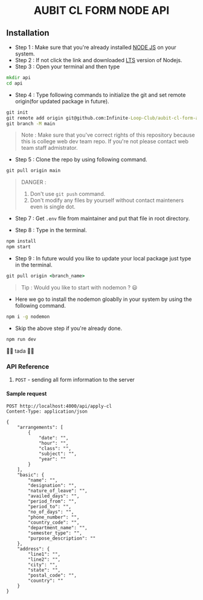 <div align="center">
 <h1> AUBIT CL FORM NODE API </h1>
</div>

## Installation

- Step 1 : Make sure that you're already installed [NODE JS](https://nodejs.org) on your system.
- Step 2 : If not click the link and downloaded [LTS](https://nodejs.org/dist/v14.15.0/node-v14.15.0-x64.msi) version of Nodejs.
- Step 3 : Open your terminal and then type

```cmd
mkdir api
cd api
```

- Step 4 : Type following commands to initialize the git and set remote origin(for updated package in future).

```cmd
git init
git remote add origin git@github.com:Infinite-Loop-Club/aubit-cl-form-api.git
git branch -M main
```

> Note : Make sure that you've correct rights of this repository because this is college web dev team repo. If you're not please contact web team staff admistrator.

- Step 5 : Clone the repo by using following command.

```cmd
git pull origin main
```

> DANGER :
>
> 1. Don't use `git push` command.
> 2. Don't modify any files by yourself without contact mainteners even is single dot.

- Step 7 : Get `.env` file from maintainer and put that file in root directory.

- Step 8 : Type in the terminal.

```cmd
npm install
npm start
```

- Step 9 : In future would you like to update your local package just type in the terminal.

```cmd
git pull origin <branch_name>
```

> Tip : Would you like to start with nodemon ? 😃

- Here we go to install the nodemon gloablly in your system by using the following command.

```cmd
npm i -g nodemon
```

- Skip the above step if you're already done.

```cmd
npm run dev
```

🎉🎉 tada 🎉🎉

### API Reference

1. `POST` - sending all form information to the server

#### Sample request

```
POST http://localhost:4000/api/apply-cl
Content-Type: application/json

{
    "arrangements": [
        {
            "date": "",
            "hour": "",
            "class": "",
            "subject": "",
            "year": ""
        }
    ],
    "basic": {
        "name": "",
        "designation": "",
        "nature_of_leave": "",
        "availed_days": "",
        "period_from": "",
        "period_to": "",
        "no_of_days": "",
        "phone_number": "",
        "country_code": "",
        "department_name": "",
        "semester_type": "",
        "purpose_description": ""
    },
    "address": {
        "line1": "",
        "line2": "",
        "city": "",
        "state": "",
        "postal_code": "",
        "country": ""
    }
}
```
